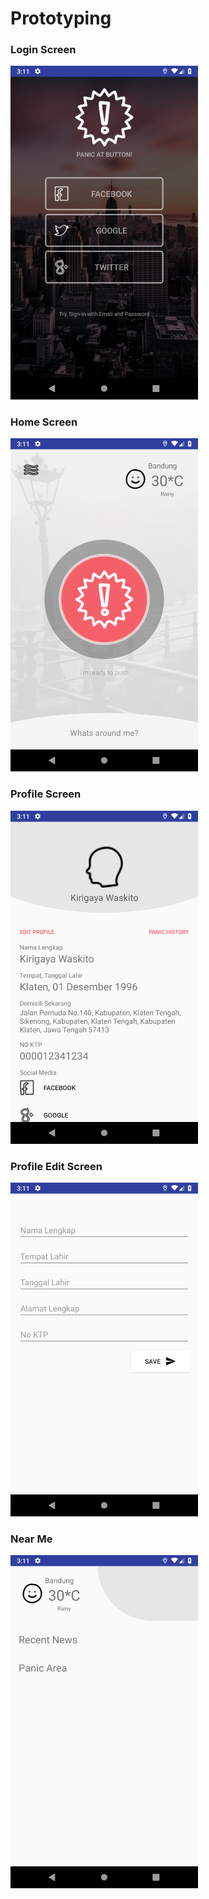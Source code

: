 # Prototyping

### Login Screen
<img src="./Screenshoot/Login.png" style="width:300px;" width="250" alt="Login Screen"/>

### Home Screen
<img src="./Screenshoot/Main.png" style="width:300px;" width="250" alt="Home Screen"/>

### Profile Screen
<img src="./Screenshoot/Profile.png" style="width:300px;" width="250" alt="Profile Screen"/>

### Profile Edit Screen
<img src="./Screenshoot/Profile_Edit.png" style="width:300px;" width="250" alt="Profile Edit Screen"/>

### Near Me
<img src="./Screenshoot/Near_Me.png" style="width:300px;" width="250" alt="Near Me Screen"/>

